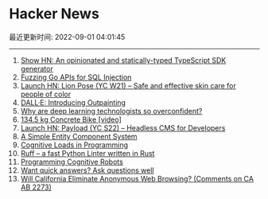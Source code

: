 # Hacker News

最近更新时间: 2022-09-01 04:01:45

--- 
1. [Show HN: An opinionated and statically-typed TypeScript SDK generator](https://easysdk.xyz/) 
2. [Fuzzing Go APIs for SQL Injection](https://blog.fuzzbuzz.io/fuzzing-go-apis-for-sql-injection/) 
3. [Launch HN: Lion Pose (YC W21) – Safe and effective skin care for people of color](https://news.ycombinator.com/item?id=32664261) 
4. [DALL·E: Introducing Outpainting](https://openai.com/blog/dall-e-introducing-outpainting/) 
5. [Why are deep learning technologists so overconfident?](https://aisnakeoil.substack.com/p/why-are-deep-learning-technologists) 
6. [134.5 kg Concrete Bike [video]](https://www.youtube.com/watch?v=Yqgn-qlg1X0) 
7. [Launch HN: Payload (YC S22) – Headless CMS for Developers](https://news.ycombinator.com/item?id=32665325) 
8. [A Simple Entity Component System](https://austinmorlan.com/posts/entity_component_system/) 
9. [Cognitive Loads in Programming](https://rpeszek.github.io/posts/2022-08-30-code-cognitiveload.html) 
10. [Ruff – a fast Python Linter written in Rust](https://github.com/charliermarsh/ruff) 
11. [Programming Cognitive Robots](https://www.cs.toronto.edu/~hector/pcr.html) 
12. [Want quick answers? Ask questions well](https://quick-answers.kronis.dev/) 
13. [Will California Eliminate Anonymous Web Browsing? (Comments on CA AB 2273)](https://blog.ericgoldman.org/archives/2022/06/will-california-eliminate-anonymous-web-browsing-comments-on-ca-ab-2273-the-age-appropriate-design-code-act.htm) 
